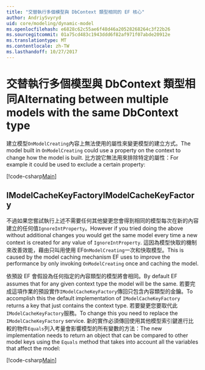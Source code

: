 ```yaml
---
title: "交替執行多個模型與 DbContext 類型相同的 EF 核心"
author: AndriySvyryd
uid: core/modeling/dynamic-model
ms.openlocfilehash: e6828c62c55ae6f48d46a20528268264c3f22b26
ms.sourcegitcommit: 01a75cd483c1943ddd6f82af971f07abde20912e
ms.translationtype: MT
ms.contentlocale: zh-TW
ms.lasthandoff: 10/27/2017
---
```

# <a name="alternating-between-multiple-models-with-the-same-dbcontext-type"></a><span data-ttu-id="a89c8-102">交替執行多個模型與 DbContext 類型相同</span><span class="sxs-lookup"><span data-stu-id="a89c8-102">Alternating between multiple models with the same DbContext type</span></span>

<span data-ttu-id="a89c8-103">建立模型`OnModelCreating`內容上無法使用的屬性來變更模型的建立方式。</span><span class="sxs-lookup"><span data-stu-id="a89c8-103">The model built in `OnModelCreating` could use a property on the context to change how the model is built.</span></span> <span data-ttu-id="a89c8-104">比方說它無法用來排除特定的屬性：</span><span class="sxs-lookup"><span data-stu-id="a89c8-104">For example it could be used to exclude a certain property:</span></span>

[!code-csharp[Main](../../../samples/core/DynamicModel/DynamicContext.cs?name=Class)]

## <a name="imodelcachekeyfactory"></a><span data-ttu-id="a89c8-105">IModelCacheKeyFactory</span><span class="sxs-lookup"><span data-stu-id="a89c8-105">IModelCacheKeyFactory</span></span>
<span data-ttu-id="a89c8-106">不過如果您嘗試執行上述不需要任何其他變更您會得到相同的模型每次在新的內容建立的任何值`IgnoreIntProperty`。</span><span class="sxs-lookup"><span data-stu-id="a89c8-106">However if you tried doing the above without additional changes you would get the same model every time a new context is created for any value of `IgnoreIntProperty`.</span></span> <span data-ttu-id="a89c8-107">這因為模型快取的機制來改善效能，藉由只叫用使用 EF`OnModelCreating`一次和快取模型。</span><span class="sxs-lookup"><span data-stu-id="a89c8-107">This is caused by the model caching mechanism EF uses to improve the performance by only invoking `OnModelCreating` once and caching the model.</span></span>

<span data-ttu-id="a89c8-108">依預設 EF 會假設為任何指定的內容類型的模型將會相同。</span><span class="sxs-lookup"><span data-stu-id="a89c8-108">By default EF assumes that for any given context type the model will be the same.</span></span> <span data-ttu-id="a89c8-109">若要完成這項作業的預設實作`IModelCacheKeyFactory`傳回只包含內容類型的金鑰。</span><span class="sxs-lookup"><span data-stu-id="a89c8-109">To accomplish this the default implementation of `IModelCacheKeyFactory` returns a key that just contains the context type.</span></span> <span data-ttu-id="a89c8-110">若要變更您要取代此`IModelCacheKeyFactory`服務。</span><span class="sxs-lookup"><span data-stu-id="a89c8-110">To change this you need to replace the `IModelCacheKeyFactory` service.</span></span> <span data-ttu-id="a89c8-111">新的實作必須傳回使用其他模型索引鍵進行比較的物件`Equals`列入考量會影響模型的所有變數的方法：</span><span class="sxs-lookup"><span data-stu-id="a89c8-111">The new implementation needs to return an object that can be compared to other model keys using the `Equals` method that takes into account all the variables that affect the model:</span></span>

[!code-csharp[Main](../../../samples/core/DynamicModel/DynamicModelCacheKeyFactory.cs?name=Class)]
